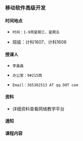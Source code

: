 
### 移动软件高级开发

#### 时间地点
*     时间：1-9周星期三、星期五
* 班级：计科1607、计科1608

#### 授课人
*     李鑫鑫
*     办公室：9#215西
*     Email：365382513 AT qq DOT com

#### 资料
* 详细资料查看网络教学平台

#### 通知

#### 课程内容